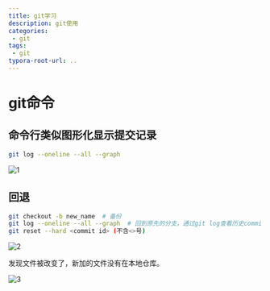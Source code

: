 ```yaml
---
title: git学习
description: git使用
categories:
 - git
tags:
 - git
typora-root-url: ..
---
```


# git命令

## 命令行类似图形化显示提交记录

```sh
git log --oneline --all --graph
```

![1](/images/2020-12-17-git-git/1.png)

## 回退

```sh
git checkout -b new_name  # 备份
git log --oneline --all --graph  # 回到原先的分支，通过git log查看历史commit。
git reset --hard <commit id> (不含<>号)
```

![2](/images/2020-12-17-git-git/2.png)

发现文件被改变了，新加的文件没有在本地仓库。

![3](/images/2020-12-17-git-git/3.png)